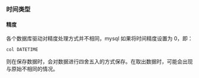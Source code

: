 ### 时间类型

#### 精度

各个数据库驱动对精度处理方式并不相同，mysql 如果将时间精度设置为 0，即：

```sql
col DATETIME
```

则在保存数据时，会对数据进行四舍五入的方式保存。在取出数据时，可能会出现与原始不相同的情况。

